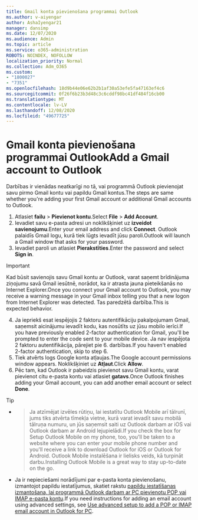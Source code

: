 ```yaml
---
title: Gmail konta pievienošana programmai Outlook
ms.author: v-aiyengar
author: AshaIyengar21
manager: dansimp
ms.date: 12/07/2020
ms.audience: Admin
ms.topic: article
ms.service: o365-administration
ROBOTS: NOINDEX, NOFOLLOW
localization_priority: Normal
ms.collection: Adm_O365
ms.custom:
- "1800027"
- "7351"
ms.openlocfilehash: 18d9b44e06e62b2b1af30a53efe5fa47163ef4c6
ms.sourcegitcommit: 0f26f6b23b3d48c3c6cddf98bc41df484f16cb00
ms.translationtype: MT
ms.contentlocale: lv-LV
ms.lasthandoff: 12/08/2020
ms.locfileid: "49677725"
---
```

# <a name="add-a-gmail-account-to-outlook"></a><span data-ttu-id="e16e8-102">Gmail konta pievienošana programmai Outlook</span><span class="sxs-lookup"><span data-stu-id="e16e8-102">Add a Gmail account to Outlook</span></span>

<span data-ttu-id="e16e8-103">Darbības ir vienādas neatkarīgi no tā, vai programmā Outlook pievienojat savu pirmo Gmail kontu vai papildu Gmail kontus.</span><span class="sxs-lookup"><span data-stu-id="e16e8-103">The steps are same whether you're adding your first Gmail account or additional Gmail accounts to Outlook.</span></span>

1. <span data-ttu-id="e16e8-104">Atlasiet **failu**  >  **Pievienot kontu**.</span><span class="sxs-lookup"><span data-stu-id="e16e8-104">Select **File** > **Add Account**.</span></span>
1. <span data-ttu-id="e16e8-105">Ievadiet savu e-pasta adresi un noklikšķiniet uz **izveidot savienojumu**.</span><span class="sxs-lookup"><span data-stu-id="e16e8-105">Enter your email address and click **Connect**.</span></span> <span data-ttu-id="e16e8-106">Outlook palaidīs Gmail logu, kurā tiek lūgts ievadīt jūsu paroli.</span><span class="sxs-lookup"><span data-stu-id="e16e8-106">Outlook will launch a Gmail window that asks for your password.</span></span> 
1. <span data-ttu-id="e16e8-107">Ievadiet paroli un atlasiet **Pierakstīties**.</span><span class="sxs-lookup"><span data-stu-id="e16e8-107">Enter the password and select **Sign in**.</span></span>
> [!IMPORTANT]
> <span data-ttu-id="e16e8-108">Kad būsit savienojis savu Gmail kontu ar Outlook, varat saņemt brīdinājuma ziņojumu savā Gmail iesūtnē, norādot, ka ir atrasta jauna pieteikšanās no Internet Explorer.</span><span class="sxs-lookup"><span data-stu-id="e16e8-108">Once you connect your Gmail account to Outlook, you may receive a warning message in your Gmail inbox telling you that a new logon from Internet Explorer was detected.</span></span> <span data-ttu-id="e16e8-109">Tas paredzētā darbība.</span><span class="sxs-lookup"><span data-stu-id="e16e8-109">This is expected behavior.</span></span>
4. <span data-ttu-id="e16e8-110">Ja iepriekš esat iespējojis 2 faktoru autentifikāciju pakalpojumam Gmail, saņemsit aicinājumu ievadīt kodu, kas nosūtīts uz jūsu mobilo ierīci.</span><span class="sxs-lookup"><span data-stu-id="e16e8-110">If you have previously enabled 2-factor authentication for Gmail, you'll be prompted to enter the code sent to your mobile device.</span></span> <span data-ttu-id="e16e8-111">Ja nav iespējota 2 faktoru autentifikācija, pārejiet pie 6. darbības.</span><span class="sxs-lookup"><span data-stu-id="e16e8-111">If you haven't enabled 2-factor authentication, skip to step 6.</span></span>
1. <span data-ttu-id="e16e8-112">Tiek atvērts logs Google konta atļaujas.</span><span class="sxs-lookup"><span data-stu-id="e16e8-112">The Google account permissions window appears.</span></span> <span data-ttu-id="e16e8-113">Noklikšķiniet uz **Atļaut**.</span><span class="sxs-lookup"><span data-stu-id="e16e8-113">Click **Allow**.</span></span>
1. <span data-ttu-id="e16e8-114">Pēc tam, kad Outlook ir pabeidzis pievienot savu Gmail kontu, varat pievienot citu e-pasta kontu vai atlasiet **gatavs**.</span><span class="sxs-lookup"><span data-stu-id="e16e8-114">Once Outlook finishes adding your Gmail account, you can add another email account or select **Done**.</span></span>
> [!TIP]
- > <span data-ttu-id="e16e8-115">Ja atzīmējat izvēles rūtiņu, lai iestatītu Outlook Mobile arī tālrunī, jums tiks atvērta tīmekļa vietne, kurā varat ievadīt savu mobilā tālruņa numuru, un jūs saņemsit saiti uz Outlook darbam ar iOS vai Outlook darbam ar Android lejupielādi.</span><span class="sxs-lookup"><span data-stu-id="e16e8-115">If you check the box for Setup Outlook Mobile on my phone, too, you'll be taken to a website where you can enter your mobile phone number and you'll receive a link to download Outlook for iOS or Outlook for Android.</span></span> <span data-ttu-id="e16e8-116">Outlook Mobile instalēšana ir lielisks veids, kā turpināt darbu.</span><span class="sxs-lookup"><span data-stu-id="e16e8-116">Installing Outlook Mobile is a great way to stay up-to-date on the go.</span></span>
- <span data-ttu-id="e16e8-117">Ja ir nepieciešami norādījumi par e-pasta konta pievienošanu, izmantojot papildu iestatījumus, skatiet rakstu [papildu iestatīšanas izmantošana, lai programmā Outlook darbam ar PC pievienotu POP vai IMAP e-pasta kontu](https://support.microsoft.com/office/change-or-update-email-account-settings-in-outlook-for-windows-560a9065-3c3a-4ec5-a24f-cdb9a8d622a2#bkmk_advanced).</span><span class="sxs-lookup"><span data-stu-id="e16e8-117">If you need instructions for adding an email account using advanced settings, see [Use advanced setup to add a POP or IMAP email account in Outlook for PC](https://support.microsoft.com/office/change-or-update-email-account-settings-in-outlook-for-windows-560a9065-3c3a-4ec5-a24f-cdb9a8d622a2#bkmk_advanced).</span></span>
